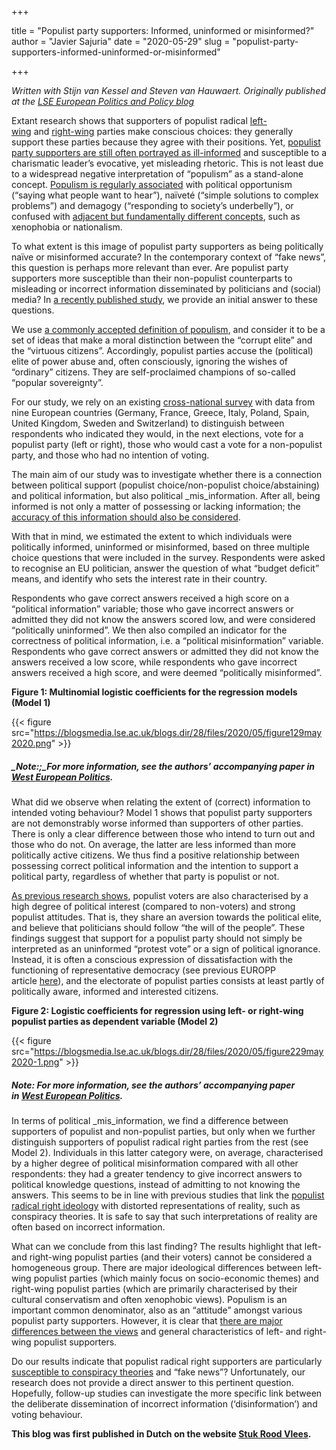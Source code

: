 +++

title = "Populist party supporters: Informed, uninformed or misinformed?"
author = "Javier Sajuria"
date = "2020-05-29"
slug = "populist-party-supporters-informed-uninformed-or-misinformed"


+++

_Written with Stijn van Kessel and Steven van Hauwaert. Originally published at the [LSE European Politics and Policy blog][1]_

Extant research shows that supporters of populist radical [left-wing][2] and [right-wing][3] parties make conscious choices: they generally support these parties because they agree with their positions. Yet, [populist party supporters are still often portrayed as ill-informed][4] and susceptible to a charismatic leader’s evocative, yet misleading rhetoric. This is not least due to a widespread negative interpretation of “populism” as a stand-alone concept. [Populism is regularly associated][5] with political opportunism (“saying what people want to hear”), naïveté (“simple solutions to complex problems”) and demagogy (“responding to society’s underbelly”), or confused with [adjacent but fundamentally different concepts][6], such as xenophobia or nationalism.

To what extent is this image of populist party supporters as being politically naïve or misinformed accurate? In the contemporary context of “fake news”, this question is perhaps more relevant than ever. Are populist party supporters more susceptible than their non-populist counterparts to misleading or incorrect information disseminated by politicians and (social) media? In [a recently published study][7], we provide an initial answer to these questions.

We use&nbsp;[a commonly accepted definition of populism][8], and consider it to be a set of ideas that make a moral distinction between the “corrupt elite” and the “virtuous citizens”. Accordingly, populist parties accuse the (political) elite of power abuse and, often consciously, ignoring the wishes of “ordinary” citizens. They are self-proclaimed champions of so-called “popular sovereignty”.

For our study, we rely on an existing [cross-national survey][9] with data from nine European countries (Germany, France, Greece, Italy, Poland, Spain, United Kingdom, Sweden and Switzerland) to distinguish between respondents who indicated they would, in the next elections, vote for a populist party (left or right), those who would cast a vote for a non-populist party, and those who had no intention of voting.

The main aim of our study was to investigate whether there is a connection between political support (populist choice/non-populist choice/abstaining) and political information, but also political _mis_information. After all, being informed is not only a matter of possessing or lacking information; the [accuracy of this information should also be considered][10].

With that in mind, we estimated the extent to which individuals were politically informed, uninformed or misinformed, based on three multiple choice questions that were included in the survey. Respondents were asked to recognise an EU politician, answer the question of what “budget deficit” means, and identify who sets the interest rate in their country.

Respondents who gave correct answers received a high score on a “political information” variable; those who gave incorrect answers or admitted they did not know the answers scored low, and were considered “politically uninformed”. We then also compiled an indicator for the correctness of political information, i.e. a “political misinformation” variable. Respondents who gave correct answers or admitted they did not know the answers received a low score, while respondents who gave incorrect answers received a high score, and were deemed “politically misinformed”.

**Figure 1: Multinomial logistic coefficients for the regression models (Model 1)**

{{< figure src="https://blogsmedia.lse.ac.uk/blogs.dir/28/files/2020/05/figure129may2020.png" >}}

##### _Note:;_For more information, see the authors’ accompanying paper in [West European Politics][7].

What did we observe when relating the extent of (correct) information to intended voting behaviour? Model 1 shows that populist party supporters are not demonstrably worse informed than supporters of other parties. There is only a clear difference between those who intend to turn out and those who do not. On average, the latter are less informed than more politically active citizens. We thus find a positive relationship between possessing correct political information and the intention to support a political party, regardless of whether that party is populist or not.

[As previous research shows][11], populist voters are also characterised by a high degree of political interest (compared to non-voters) and strong populist attitudes. That is, they share an aversion towards the political elite, and believe that politicians should follow “the will of the people”. These findings suggest that support for a populist party should not simply be interpreted as an uninformed “protest vote” or a sign of political ignorance. Instead, it is often a conscious expression of dissatisfaction with the functioning of representative democracy (see previous EUROPP article&nbsp;[here][12]), and the electorate of populist parties consists at least partly of politically aware, informed and interested citizens.

**Figure 2: Logistic coefficients for regression using left- or right-wing populist parties as dependent variable (Model 2)**

{{< figure src="https://blogsmedia.lse.ac.uk/blogs.dir/28/files/2020/05/figure229may2020-1.png" >}}

##### _Note:_ For more information, see the authors’ accompanying paper in&nbsp;[West European Politics][7].

In terms of political _mis_information, we find a difference between supporters of populist and non-populist parties, but only when we further distinguish supporters of populist radical right parties from the rest (see Model 2). Individuals in this latter category were, on average, characterised by a higher degree of political misinformation compared with all other respondents: they had a greater tendency to give incorrect answers to political knowledge questions, instead of admitting to not knowing the answers. This seems to be in line with previous studies that link the [populist radical right ideology][13] with distorted representations of reality, such as conspiracy theories. It is safe to say that such interpretations of reality are often based on incorrect information.

What can we conclude from this last finding? The results highlight that left- and right-wing populist parties (and their voters) cannot be considered a homogeneous group. There are major ideological differences between left-wing populist parties (which mainly focus on socio-economic themes) and right-wing populist parties (which are primarily characterised by their cultural conservatism and often xenophobic views). Populism is an important common denominator, also as an “attitude” amongst various populist party supporters. However, it is clear that [there are major differences between the views][14] and general characteristics of left- and right-wing populist supporters.

Do our results indicate that populist radical right supporters are particularly [susceptible to conspiracy theories][15] and “fake news”? Unfortunately, our research does not provide a direct answer to this pertinent question. Hopefully, follow-up studies can investigate the more specific link between the deliberate dissemination of incorrect information (‘disinformation’) and voting behaviour.

**This blog was first published in Dutch on the website [Stuk Rood Vlees][16].**

 [1]: https://blogs.lse.ac.uk/europpblog/2020/05/29/populist-party-supporters-informed-uninformed-or-misinformed/
 [2]: https://www.cambridge.org/core/journals/european-political-science-review/article/support-for-radical-left-parties-in-western-europe-social-background-ideology-and-political-orientations/A84EA739A21B913F661AE50A38D632C4/share/c3b7ac8df96cf628234785ec8f00e863acc52d7e
 [3]: https://ejpr.onlinelibrary.wiley.com/doi/10.1111/1475-6765.00505
 [4]: https://www.berghahnjournals.com/view/journals/democratic-theory/5/2/dt050202.xml
 [5]: https://www.cambridge.org/core/journals/government-and-opposition/article/populist-zeitgeist/2CD34F8B25C4FFF4F322316833DB94B7
 [6]: https://ejpr.onlinelibrary.wiley.com/doi/full/10.1111/1475-6765.12314
 [7]: https://www.tandfonline.com/doi/full/10.1080/01402382.2019.1700448
 [8]: https://global.oup.com/academic/product/populism-a-very-short-introduction-9780190234874?cc=fr&lang=en&
 [9]: http://www.unige.ch/livewhat/
 [10]: https://onlinelibrary.wiley.com/doi/10.1111/0022-3816.00033
 [11]: https://ejpr.onlinelibrary.wiley.com/doi/full/10.1111/1475-6765.12216
 [12]: https://blogs.lse.ac.uk/europpblog/2020/02/28/the-populist-citizen-is-a-dissatisfied-democrat-but-a-democrat-nonetheless/#Author
 [13]: https://www.cambridge.org/core/books/populist-radical-right-parties-in-europe/244D86C50E6D1DC44C86C4D1D313F16D
 [14]: https://www.cambridge.org/core/journals/european-political-science-review/article/what-unites-the-voter-bases-of-populist-parties-comparing-the-electorates-of-15-populist-parties/2C93B9C18341B38768DF216604FDBBA2/share/177b151379cbb4a42811241aa857d66e7f966b88
 [15]: https://onlinelibrary.wiley.com/doi/full/10.1111/spsr.12270
 [16]: http://stukroodvlees.nl/aanhangers-van-populistische-partijen-geinformeerd-ongeinformeerd-of-verkeerd-geinformeerd/